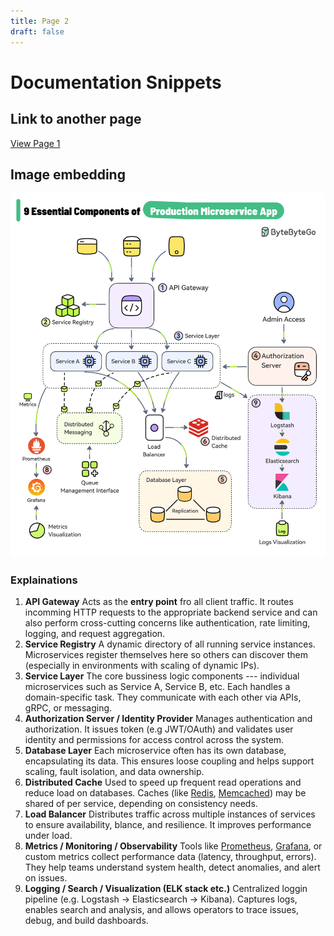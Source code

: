 ```yaml
---
title: Page 2
draft: false
---
```


# Documentation Snippets

## Link to another page

[View Page 1](/docs/modules/multi-pages/page-1)

## Image embedding

![Architecture Diagram](9-essential-components-of-production-microservice-app.png)

### Explainations

1. **API Gateway**
Acts as the **entry point** fro all client traffic. It routes incomming HTTP requests to the appropriate backend service and can also perform cross-cutting concerns like authentication, rate limiting, logging, and request aggregation.
2. **Service Registry**
A dynamic directory of all running service instances. Microservices register themselves here so others can discover them (especially in environments with scaling of dynamic IPs).
3. **Service Layer**
The core bussiness logic components --- individual microservices such as Service A, Service B, etc. Each handles a domain-specific task. They communicate with each other via APIs, gRPC, or messaging.
4. **Authorization Server / Identity Provider**
Manages authentication and authorization. It issues token (e.g JWT/OAuth) and validates user identity and permissions for access control across the system.
5. **Database Layer**
Each microservice often has its own database, encapsulating its data. This ensures loose coupling and helps support scaling, fault isolation, and data ownership.
6. **Distributed Cache**
Used to speed up frequent read operations and reduce load on databases. Caches (like [Redis](https://redis.io/), [Memcached](https://memcached.org/)) may be shared of per service, depending on consistency needs.
7.  **Load Balancer** Distributes traffic across multiple instances of services to ensure availability, blance, and resilience. It improves performance under load.
8. **Metrics / Monitoring / Observability**
Tools like [Prometheus](https://prometheus.io/), [Grafana](https://grafana.com/), or custom metrics collect performance data (latency, throughput, errors). They help teams understand system health, detect anomalies, and alert on issues.
9. **Logging / Search / Visualization (ELK stack etc.)**
Centralized loggin pipeline (e.g. Logstash -> Elasticsearch -> Kibana). Captures logs, enables search and analysis, and allows operators to trace issues, debug, and build dashboards.

